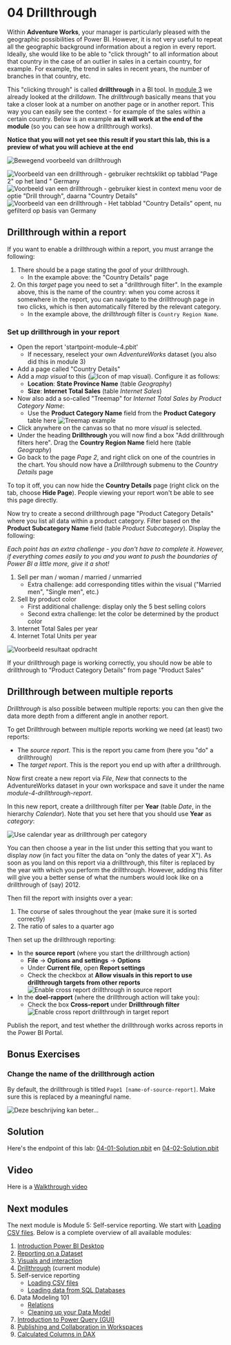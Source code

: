 # 04 Drillthrough

Within **Adventure Works**, your manager is particularly pleased with the geographic possibilities of Power BI. However, it is not very useful to repeat all the geographic background information about a region in every report. Ideally, she would like to be able to "click through" to all information about that country in the case of an outlier in sales in a certain country, for example. For example, the trend in sales in recent years, the number of branches in that country, etc.

This "clicking through" is called **drillthrough** in a BI tool. In [module 3](../03-visuals-and-interaction/03-visuals-and-interaction.md) we already looked at the *drilldown*. The *drillthrough* basically means that you take a closer look at a number on another page or in another report. This way you can easily see the context - for example of the sales within a certain country. Below is an example **as it will work at the end of the module** (so you can see how a drillthrough works).

**Notice that you will not yet see this result if you start this lab, this is a preview of what you will achieve at the end**

![Bewegend voorbeeld van drillthrough](img/01-drillthrough-sample.gif)

![Voorbeeld van een drillthrough - gebruiker rechtsklikt op tabblad "Page 2"  op het land " Germany](img/01a-drillthrough-sample-step1.png)
![Voorbeeld van een drillthrough - gebruiker kiest in context menu voor de optie "Drill through", daarna "Country Details"](img/01a-drillthrough-sample-step2.png)
![Voorbeeld van een drillthrough - Het tabblad "Country Details" opent, nu gefilterd op basis van Germany](img/01a-drillthrough-sample-step3.png)

## Drillthrough within a report

If you want to enable a drillthrough within a report, you must arrange the following:

1. There should be a page stating the *goal* of your drillthrough.
    * In the example above: the "Country Details" page
2. On this *target* page you need to set a "drillthrough filter". In the example above, this is the name of the country: when you come across it somewhere in the report, you can navigate to the drillthrough page in two clicks, which is then automatically filtered by the relevant category.
    * In the example above, the *drillthrough* filter is `Country Region Name`.

### Set up drillthrough in your report

* Open the report 'startpoint-module-4.pbit'
  * If necessary, reselect your own *AdventureWorks* dataset (you also did this in module 3)
* Add a page called "Country Details"
* Add a *map visual* to this (![Icon of map visual](img/02-map-visual.png)). Configure it as follows:
  * **Location**: **State Province Name** (table *Geography*)
  * **Size**: **Internet Total Sales** (table *Internet Sales*)
* Now also add a so-called "Treemap" for *Internet Total Sales by Product Category Name*:
  * Use the **Product Category Name** field from the **Product Category** table here
![Treemap example](img/03-treemap.png)
* Click anywhere on the canvas so that no more *visual* is selected.
* Under the heading **Drillthrough** you will now find a box "Add drillthrough filters here". Drag the **Country Region Name** field here (table *Geography*)
* Go back to the page *Page 2*, and right click on one of the countries in the chart. You should now have a *Drillthrough* submenu to the *Country Details* page

To top it off, you can now hide the **Country Details** page (right click on the tab, choose **Hide Page**). People viewing your report won't be able to see this page directly.

Now try to create a second drillthrough page "Product Category Details" where you list all data within a product category. Filter based on the **Product Subcategory Name** field (table *Product Subcategory*). Display the following:

*Each point has an extra challenge - you don't have to complete it. However, if everything comes easily to you and you want to push the boundaries of Power BI a little more, give it a shot!*

1. Sell per man / woman / married / unmarried
   * Extra challenge: add corresponding titles within the visual ("Married men", "Single men", etc.)
2. Sell by product color
   * First additional challenge: display only the 5 best selling colors
   * Second extra challenge: let the color be determined by the product color
3. Internet Total Sales per year
4. Internet Total Units per year

![Voorbeeld resultaat opdracht](img/05-drillthrough-within-report-final.png)

If your drillthrough page is working correctly, you should now be able to drillthrough to "Product Category Details" from page "Product Sales"

## Drillthrough between multiple reports

*Drillthrough* is also possible between multiple reports: you can then give the data more depth from a different angle in another report.

To get Drillthrough between multiple reports working we need (at least) two reports:

* The *source report*. This is the report you came from (here you "do" a drillthrough)
* The *target report*. This is the report you end up with after a drillthrough.

Now first create a new report via *File*, *New* that connects to the AdventureWorks dataset in your own workspace and save it under the name *module-4-drillthrough-report*.

In this new report, create a drillthrough filter per **Year** (table *Date*, in the hierarchy *Calendar*). Note that you set here that you should use **Year** as *category*:

![Use calendar year as drillthrough per category](img/04-calendar-year-drillthrough-as-category.png)

You can then choose a year in the list under this setting that you want to display *now* (in fact you filter the data on "only the dates of year X"). As soon as you land on this report via a *drillthrough*, this filter is replaced by the year with which you perform the drillthrough. However, adding this filter will give you a better sense of what the numbers would look like on a drillthrough of (say) 2012.

Then fill the report with insights over a year:

1. The course of sales throughout the year (make sure it is sorted correctly)
2. The ratio of sales to a quarter ago

Then set up the drillthrough reporting:

* In the **source report** (where you start the drillthrough action)
  * **File** -> **Options and settings** -> **Options**
  * Under **Current file**, open **Report settings**
  * Check the checkbox at **Allow visuals in this report to use drillthrough targets from other reports**  
![Enable cross report drillthrough in source report](img/06-enable-cross-report-drillthrough-source.png)
* In the **doel-rapport** (where the drillthrough action will take you):
  * Check the box **Cross-report** under **Drillthrough filter**  
![Enable cross report drillthrough in target report](img/07-enable-cross-report-drillthrough-target.png)

Publish the report, and test whether the drillthrough works across reports in the Power BI Portal.
## Bonus Exercises

### Change the name of the drillthrough action

By default, the drillthrough is titled `Page1 [name-of-source-report]`. Make sure this is replaced by a meaningful name.

![Deze beschrijving kan beter...](img/09-onzinnige-naam.png)

## Solution

Here's the endpoint of this lab: [04-01-Solution.pbit](04-01-Solution.pbit) en [04-02-Solution.pbit](04-02-Solution.pbit)

## Video

Here is a [Walkthrough video](https://vimeo.com/584747083/d8e167c13e)

## Next modules

The next module is Module 5: Self-service reporting. We start with [Loading CSV files](../05-self-service-reporting/05-csv-inladen.md). Below is a complete overview of all available modules:

1. [Introduction Power BI Desktop](../01-introduction/01-introduction-powerbi-desktop.md)
2. [Reporting on a Dataset](../02-reporting-on-dataset/02-reporting-on-dataset.md)
3. [Visuals and interaction](../03-visuals-and-interaction/03-visuals-and-interaction.md)
4. [Drillthrough](../04-drillthrough/04-drillthrough.md) (current module)
5. Self-service reporting
   * [Loading CSV files](../05-self-service-reporting/05-csv-inladen.md)
   * [Loading data from SQL Databases](../05-self-service-reporting/06-sql-inladen.md)
6. Data Modeling 101
   * [Relations](../06-data-modeling-101/07-relaties.md)
   * [Cleaning up your Data Model](../06-data-modeling-101/08-opschonen.md)
7. [Introduction to Power Query (GUI)](../07-power-query-gui/09-power-query.md)
8. [Publishing and Collaboration in Workspaces](../08-publishing-and-collaboration-in-workspaces/10-publishing-and-collaboration-in-workspaces.md)
9. [Calculated Columns in DAX](../09-dax/11-calc-columns.md)
